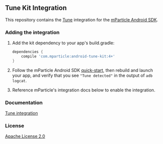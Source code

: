 ## Tune Kit Integration

This repository contains the [Tune](https://www.tune.com) integration for the [mParticle Android SDK](https://github.com/mParticle/mparticle-android-sdk).

### Adding the integration

1. Add the kit dependency to your app's build.gradle:

    ```groovy
    dependencies {
        compile 'com.mparticle:android-tune-kit:4+'
    }
    ```
2. Follow the mParticle Android SDK [quick-start](https://github.com/mParticle/mparticle-android-sdk), then rebuild and launch your app, and verify that you see `"Tune detected"` in the output of `adb logcat`.
3. Reference mParticle's integration docs below to enable the integration.

### Documentation

[Tune integration](http://docs.mparticle.com/?java#tune)

### License

[Apache License 2.0](http://www.apache.org/licenses/LICENSE-2.0)